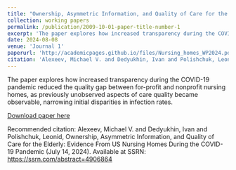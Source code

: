 ```yaml
---
title: "Ownership, Asymmetric Information, and Quality of Care for the Elderly: Evidence From US Nursing Homes During the COVID-19 Pandemic"
collection: working papers
permalink: /publication/2009-10-01-paper-title-number-1
excerpt: 'The paper explores how increased transparency during the COVID-19 pandemic reduced the quality gap between for-profit and nonprofit nursing homes, as previously unobserved aspects of care quality became observable, narrowing initial disparities in infection rates.'
date: 2024-08-08
venue: 'Journal 1'
paperurl: 'http://academicpages.github.io/files/Nursing_homes_WP2024.pdf'
citation: 'Alexeev, Michael V. and Dedyukhin, Ivan and Polishchuk, Leonid, Ownership, Asymmetric Information, and Quality of Care for the Elderly: Evidence From US Nursing Homes During the COVID-19 Pandemic (July 14, 2024). Available at SSRN: https://ssrn.com/abstract=4906864'
---
```

The paper explores how increased transparency during the COVID-19 pandemic reduced the quality gap between for-profit and nonprofit nursing homes, as previously unobserved aspects of care quality became observable, narrowing initial disparities in infection rates.

[Download paper here]([http://academicpages.github.io/files/paper1.pdf](http://academicpages.github.io/files/Nursing_homes_WP2024.pdf))

Recommended citation: Alexeev, Michael V. and Dedyukhin, Ivan and Polishchuk, Leonid, Ownership, Asymmetric Information, and Quality of Care for the Elderly: Evidence From US Nursing Homes During the COVID-19 Pandemic (July 14, 2024). Available at SSRN: https://ssrn.com/abstract=4906864

